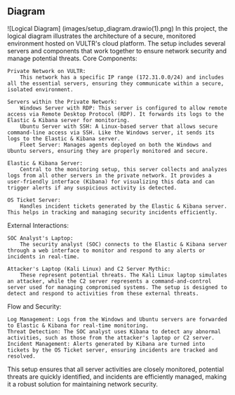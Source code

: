 
## Diagram
![Logical Diagram] (images/setup_diagram.drawio(1).png)
In this project, the logical diagram illustrates the architecture of a secure, monitored environment hosted on VULTR's cloud platform. The setup includes several servers and components that work together to ensure network security and manage potential threats.
Core Components:

    Private Network on VULTR:
        This network has a specific IP range (172.31.0.0/24) and includes all the essential servers, ensuring they communicate within a secure, isolated environment.

    Servers within the Private Network:
        Windows Server with RDP: This server is configured to allow remote access via Remote Desktop Protocol (RDP). It forwards its logs to the Elastic & Kibana server for monitoring.
        Ubuntu Server with SSH: A Linux-based server that allows secure command-line access via SSH. Like the Windows server, it sends its logs to the Elastic & Kibana server.
        Fleet Server: Manages agents deployed on both the Windows and Ubuntu servers, ensuring they are properly monitored and secure.

    Elastic & Kibana Server:
        Central to the monitoring setup, this server collects and analyzes logs from all other servers in the private network. It provides a user-friendly interface (Kibana) for visualizing this data and can trigger alerts if any suspicious activity is detected.

    OS Ticket Server:
        Handles incident tickets generated by the Elastic & Kibana server. This helps in tracking and managing security incidents efficiently.

External Interactions:

    SOC Analyst's Laptop:
        The security analyst (SOC) connects to the Elastic & Kibana server through a web interface to monitor and respond to any alerts or incidents in real-time.

    Attacker's Laptop (Kali Linux) and C2 Server Mythic:
        These represent potential threats. The Kali Linux laptop simulates an attacker, while the C2 server represents a command-and-control server used for managing compromised systems. The setup is designed to detect and respond to activities from these external threats.

Flow and Security:

    Log Management: Logs from the Windows and Ubuntu servers are forwarded to Elastic & Kibana for real-time monitoring.
    Threat Detection: The SOC analyst uses Kibana to detect any abnormal activities, such as those from the attacker's laptop or C2 server.
    Incident Management: Alerts generated by Kibana are turned into tickets by the OS Ticket server, ensuring incidents are tracked and resolved.

This setup ensures that all server activities are closely monitored, potential threats are quickly identified, and incidents are efficiently managed, making it a robust solution for maintaining network security.
